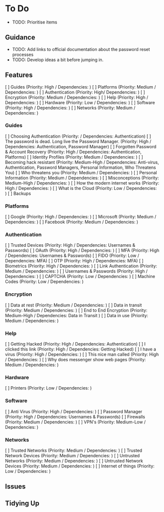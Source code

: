 # To Do

- TODO: Prioritise items

## Guidance

- TODO: Add links to official documentation about the password reset processes
- TODO: Develop ideas a bit before jumping in.

## Features

[ ] Guides (Priority: High / Dependencies: )
[ ] Platforms (Priority: Medium / Dependencies: )
[ ] Authentication (Priority: High/ Dependencies: )
[ ] Encryption (Priority: Medium / Dependencies: )
[ ] Help (Priority: High / Dependencies: )
[ ] Hardware (Priority: Low / Dependencies: )
[ ] Software (Priority: High / Dependencies: )
[ ] Networks (Priority: Medium / Dependencies: )

### Guides

[ ] Choosing Authentication (Priority: / Dependencies: Authentication)
[ ] The password is dead. Long live the Password Manager. (Priority: High / Dependencies: Authentication, Password Manager)
[ ] Forgotten Password & Account Recovery (Priority: High / Dependencies: Authentication, Platforms)
[ ] Identity Profiles (Priority: Medium / Dependencies: )
[ ] Becoming hack resistant (Priority: Medium-High / Dependencies: Anti-virus, Authentication, Password Managers, Personal Information, Who Threatens You)
[ ] Who threatens you (Priority: Medium / Dependencies: )
[ ] Personal Information (Priority: Medium / Dependencies: )
[ ] Misconceptions (Priority: Medium-High / Dependencies: )
[ ] How the modern internet works (Priority: High / Dependencies: )
[ ] What is the Cloud (Priority: Low / Dependencies: )
[ ] Backups

### Platforms

[ ] Google (Priority: High / Dependencies: )
[ ] Microsoft (Priority: Medium / Dependencies: )
[ ] Facebook (Priority: Medium / Dependencies: )

### Authentication

[ ] Trusted Devices (Priority: High / Dependencies: Usernames & Passwords)
[ ] OAuth (Priority: High / Dependencies: )
[ ] MFA (Priority: High / Dependencies: Usernames & Passwords)
[ ] FIDO (Priority: Low / Dependencies: MFA)
[ ] OTP (Priority: High / Dependencies: MFA)
[ ] Biometrics (Priority: High / Dependencies: )
[ ] Link Authentication (Priority: Medium / Dependencies: )
[ ] Usernames & Passwords (Priority: High / Dependencies: )
[ ] CAPTCHA (Priority: Low / Dependencies: )
[ ] Machine Codes (Priority: Low / Dependencies: )

### Encryption

[ ] Data at rest (Priority: Medium / Dependencies: )
[ ] Data in transit (Priority: Medium / Dependencies: )
[ ] End to End Encryption (Priority: Medium-High / Dependencies: Data in Transit )
[ ] Data in use (Priority: Medium / Dependencies: )

### Help

[ ] Getting Hacked (Priority: High / Dependencies: Authentication)
[ ] I clicked this link (Priority: High / Dependencies: Getting Hacked)
[ ] I have a virus (Priority: High / Dependencies: )
[ ] This nice man called (Priority: High / Dependencies: )
[ ] Why does messenger show web pages (Priority: Medium / Dependencies: )

### Hardware

[ ] Printers (Priority: Low / Dependencies: )

### Software

[ ] Anti Virus (Priority: High / Dependencies: )
[ ] Password Manager (Priority: High / Dependencies: Usernames & Passwords)
[ ] Firewalls (Priority: Medium / Dependencies: )
[ ] VPN's (Priority: Medium-Low / Dependencies: )

### Networks

[ ] Trusted Networks (Priority: Medium / Dependencies: )
[ ] Trusted Network Devices (Priority: Medium / Dependencies: )
[ ] Untrusted Networks (Priority: Medium / Dependencies: )
[ ] Untrusted Network Devices (Priority: Medium / Dependencies: )
[ ] Internet of things (Priority: Low / Dependencies: )

## Issues

## Tidying Up

